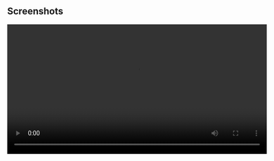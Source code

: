 ## Screenshots

<video width="600" controls>
  <source src="assets/demo(1).mp4" type="video/mp4">
</video>
